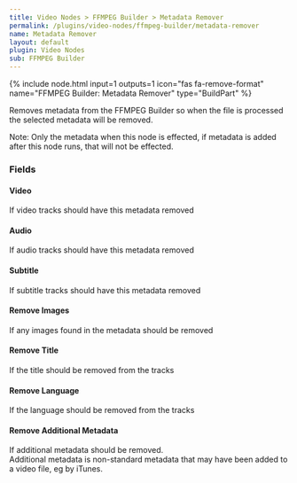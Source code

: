 ```yaml
---
title: Video Nodes > FFMPEG Builder > Metadata Remover
permalink: /plugins/video-nodes/ffmpeg-builder/metadata-remover
name: Metadata Remover
layout: default
plugin: Video Nodes
sub: FFMPEG Builder
---
```


{% include node.html input=1 outputs=1 icon="fas fa-remove-format" name="FFMPEG Builder: Metadata Remover" type="BuildPart" %}

Removes metadata from the FFMPEG Builder so when the file is processed the selected metadata will be removed.

Note: Only the metadata when this node is effected, if metadata is added after this node runs, that will not be effected.


### Fields

#### Video
If video tracks should have this metadata removed

#### Audio
If audio tracks should have this metadata removed

#### Subtitle
If subtitle tracks should have this metadata removed

#### Remove Images
If any images found in the metadata should be removed

#### Remove Title
If the title should be removed from the tracks

#### Remove Language
If the language should be removed from the tracks

#### Remove Additional Metadata
If additional metadata should be removed.  
Additional metadata is non-standard metadata that may have been added to a video file, eg by iTunes.